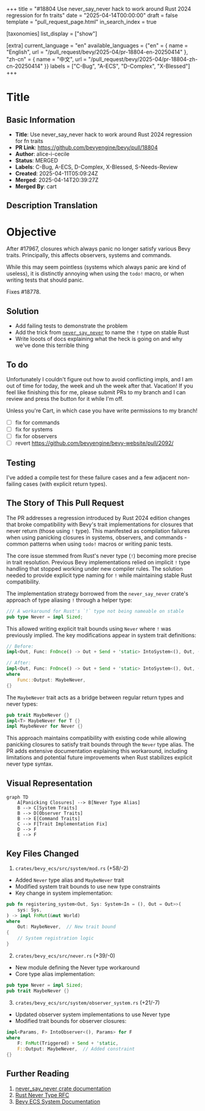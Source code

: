 +++
title = "#18804 Use never_say_never hack to work around Rust 2024 regression for fn traits"
date = "2025-04-14T00:00:00"
draft = false
template = "pull_request_page.html"
in_search_index = true

[taxonomies]
list_display = ["show"]

[extra]
current_language = "en"
available_languages = {"en" = { name = "English", url = "/pull_request/bevy/2025-04/pr-18804-en-20250414" }, "zh-cn" = { name = "中文", url = "/pull_request/bevy/2025-04/pr-18804-zh-cn-20250414" }}
labels = ["C-Bug", "A-ECS", "D-Complex", "X-Blessed"]
+++

# Title

## Basic Information
- **Title**: Use never_say_never hack to work around Rust 2024 regression for fn traits 
- **PR Link**: https://github.com/bevyengine/bevy/pull/18804
- **Author**: alice-i-cecile
- **Status**: MERGED
- **Labels**: C-Bug, A-ECS, D-Complex, X-Blessed, S-Needs-Review
- **Created**: 2025-04-11T05:09:24Z
- **Merged**: 2025-04-14T20:39:27Z
- **Merged By**: cart

## Description Translation
# Objective

After #17967, closures which always panic no longer satisfy various Bevy traits. Principally, this affects observers, systems and commands.

While this may seem pointless (systems which always panic are kind of useless), it is distinctly annoying when using the `todo!` macro, or when writing tests that should panic.

Fixes #18778.

## Solution

- Add failing tests to demonstrate the problem
- Add the trick from [`never_say_never`](https://docs.rs/never-say-never/latest/never_say_never/) to name the `!` type on stable Rust
- Write looots of docs explaining what the heck is going on and why we've done this terrible thing

## To do

Unfortunately I couldn't figure out how to avoid conflicting impls, and I am out of time for today, the week and uh the week after that. Vacation! If you feel like finishing this for me, please submit PRs to my branch and I can review and press the button for it while I'm off.

Unless you're Cart, in which case you have write permissions to my branch!

- [ ] fix for commands
- [ ] fix for systems
- [ ] fix for observers
- [ ] revert https://github.com/bevyengine/bevy-website/pull/2092/

## Testing

I've added a compile test for these failure cases and a few adjacent non-failing cases (with explicit return types).

## The Story of This Pull Request

The PR addresses a regression introduced by Rust 2024 edition changes that broke compatibility with Bevy's trait implementations for closures that never return (those using `!` type). This manifested as compilation failures when using panicking closures in systems, observers, and commands - common patterns when using `todo!` macros or writing panic tests.

The core issue stemmed from Rust's never type (`!`) becoming more precise in trait resolution. Previous Bevy implementations relied on implicit `!` type handling that stopped working under new compiler rules. The solution needed to provide explicit type naming for `!` while maintaining stable Rust compatibility.

The implementation strategy borrowed from the `never_say_never` crate's approach of type aliasing `!` through a helper type:

```rust
/// A workaround for Rust's `!` type not being nameable on stable
pub type Never = impl Sized;
```

This allowed writing explicit trait bounds using `Never` where `!` was previously implied. The key modifications appear in system trait definitions:

```rust
// Before:
impl<Out, Func: FnOnce() -> Out + Send + 'static> IntoSystem<(), Out, ()> for Func {}

// After:
impl<Out, Func: FnOnce() -> Out + Send + 'static> IntoSystem<(), Out, ()> for Func 
where
    Func::Output: MaybeNever,
{}
```

The `MaybeNever` trait acts as a bridge between regular return types and never types:

```rust
pub trait MaybeNever {}
impl<T> MaybeNever for T {}
impl MaybeNever for Never {}
```

This approach maintains compatibility with existing code while allowing panicking closures to satisfy trait bounds through the `Never` type alias. The PR adds extensive documentation explaining this workaround, including limitations and potential future improvements when Rust stabilizes explicit never type syntax.

## Visual Representation

```mermaid
graph TD
    A[Panicking Closures] --> B[Never Type Alias]
    B --> C[System Traits]
    B --> D[Observer Traits]
    B --> E[Command Traits]
    C --> F[Trait Implementation Fix]
    D --> F
    E --> F
```

## Key Files Changed

1. `crates/bevy_ecs/src/system/mod.rs` (+58/-2)
- Added `Never` type alias and `MaybeNever` trait
- Modified system trait bounds to use new type constraints
- Key change in system implementation:
```rust
pub fn registering_system<Out, Sys: System<In = (), Out = Out>>(
    sys: Sys,
) -> impl FnMut(&mut World)
where
    Out: MaybeNever,  // New trait bound
{
    // System registration logic
}
```

2. `crates/bevy_ecs/src/never.rs` (+39/-0)
- New module defining the Never type workaround
- Core type alias implementation:
```rust
pub type Never = impl Sized;
pub trait MaybeNever {}
```

3. `crates/bevy_ecs/src/system/observer_system.rs` (+21/-7)
- Updated observer system implementations to use Never type
- Modified trait bounds for observer closures:
```rust
impl<Params, F> IntoObserver<(), Params> for F
where
    F: FnMut(Triggered) + Send + 'static,
    F::Output: MaybeNever,  // Added constraint
{}
```

## Further Reading

1. [never_say_never crate documentation](https://docs.rs/never-say-never/latest/never_say_never/)
2. [Rust Never Type RFC](https://github.com/rust-lang/rfcs/blob/master/text/1216-bang-type.md)
3. [Bevy ECS System Documentation](https://docs.rs/bevy_ecs/latest/bevy_ecs/system/index.html)
